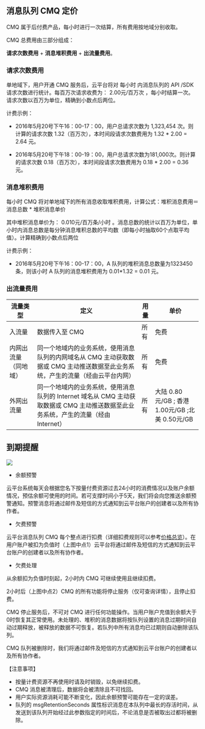 ## 消息队列 CMQ 定价

CMQ 属于后付费产品，每小时进行一次结算，所有费用按地域分别收取。

CMQ 总费用由三部分组成：

**请求次数费用** + **消息堆积费用** + **出流量费用**。

### 请求次数费用

单地域下，用户开通 CMQ 服务后，云平台将对 每小时 内消息队列的 API /SDK 请求次数进行统计。每百万次请求收费为： 2.00元/百万次 ，每小时结算一次。请求次数以百万为单位，精确到小数点后两位。

计费示例：

- 2016年5月20号下午16：00-17：00，用户总请求次数为 1,323,454 次。则计算的请求次数 1.32（百万次），本时间段请求次数费用为 1.32 * 2.00 = 2.64 元。

- 2016年5月20号下午18：00-19：00，用户总请求次数为181,000次。则计算的请求次数 0.18（百万次），本时间段请求次数费用为 0.18 * 2.00 = 0.36 元。

### 消息堆积费用

每小时 CMQ 将对单地域下的所有消息收取堆积费用，计算公式：堆积消息费用＝消息总数 * 堆积消息单价

其中堆积消息单价为： 0.010元/百万条/小时 。消息总数的统计以百万为单位，单小时内消息总数是每分钟消息堆积总数的平均数（即每小时抽取60个点取平均值）。计算精确到小数点后两位

计费示例：

- 2016年5月20号下午16：00-17：00，A 队列的堆积消息总数量为1323450条，则该小时 A 队列的消息堆积费用为 0.01*1.32 = 0.01 元。

### 出流量费用

| 流量类型 | 定义 | 用量 |单价 |
|---------|---------|---------|---------|
| 入流量 | 数据传入至 CMQ |所有 |免费 |
| 内网出流量（同地域） | 同一个地域内的业务系统，使用消息队列的内网域名从 CMQ 主动获取数据或 CMQ 主动推送数据至此业务系统，产生的流量（经由云平台内网） |所有 |免费 |
| 外网出流量 | 同一个地域内的业务系统，使用消息队列的 Internet 域名从 CMQ 主动获取数据或 CMQ 主动推送数据至此业务系统，产生的流量（经由Internet） |所有 |大陆 0.80元/GB ; 香港 1.00元/GB ;北美 0.50元/GB |

## 到期提醒

![](http://imgcache.tce.fsphere.cn/static/mccdn.qcloud.com/static/img/23bb70b386581b8ebc553fc4c589185f/image.png)

- 余额预警

云平台系统每天会根据您名下按量付费资源过去24小时的消费情况以及账户余额情况，预估余额可使用的时间。若可支撑时间小于5天，我们将会向您推送余额预警通知。预警消息将通过邮件及短信的方式通知到云平台账户的创建者以及所有协作者。

- 欠费预警

云平台消息队列 CMQ 每个整点进行扣费（详细扣费规则可以参考[价格总览](/doc/product/406/4563)）。在用户账户被扣为负值时（上图中点1）云平台将通过邮件及短信的方式通知到云平台账户的创建者以及所有协作者。

- 欠费处理

从余额扣为负值时刻起，2小时内 CMQ 可继续使用且继续扣费。

2小时后（上图中点2）CMQ 的所有功能将停止服务（仅可查询详情），且停止扣费。

CMQ 停止服务后，不可对 CMQ 进行任何功能操作。当用户账户充值到余额大于0时恢复其正常使用。未处理的、堆积的消息数据将按队列设置的消息过期时间自动过期释放，被释放的数据不可恢复。若队列中所有消息均已过期则自动删除该队列。

CMQ 队列被删除时，我们将通过邮件及短信的方式通知到云平台账户的创建者以及所有协作者。

【注意事项】

- 按量计费资源不再使用时请及时销毁，以免继续扣费。 
- CMQ 消息被清理后，数据将会被清除且不可找回。
- 用户实际资源消耗可能不断变化，因此余额预警可能存在一定的误差。 
- 队列的 msgRetentionSeconds 属性标识消息在本队列中最长的存活时间，从发送到该队列开始经过此参数指定的时间后，不论消息是否被取出过都将被删除。